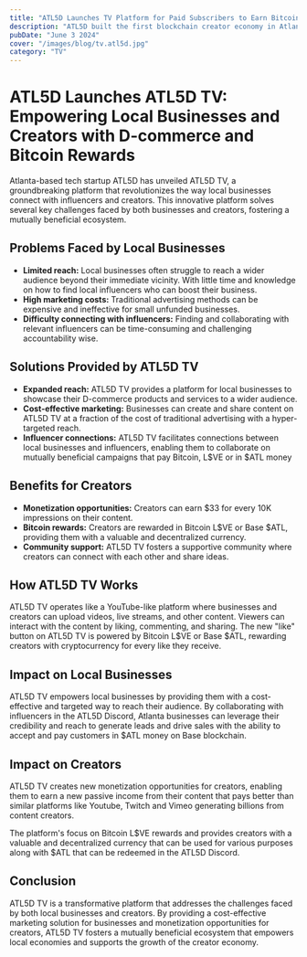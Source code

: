 ```yaml
---
title: "ATL5D Launches TV Platform for Paid Subscribers to Earn Bitcoin While Promoting to Atlanta"
description: "ATL5D built the first blockchain creator economy in Atlanta with TV network."
pubDate: "June 3 2024"
cover: "/images/blog/tv.atl5d.jpg"
category: "TV"
---
```


# ATL5D Launches ATL5D TV: Empowering Local Businesses and Creators with D-commerce and Bitcoin Rewards

Atlanta-based tech startup ATL5D has unveiled ATL5D TV, a groundbreaking platform that revolutionizes the way local businesses connect with influencers and creators. This innovative platform solves several key challenges faced by both businesses and creators, fostering a mutually beneficial ecosystem.

## Problems Faced by Local Businesses

- **Limited reach:** Local businesses often struggle to reach a wider audience beyond their immediate vicinity. With little time and knowledge on how to find local influencers who can boost their business. 
- **High marketing costs:** Traditional advertising methods can be expensive and ineffective for small unfunded businesses.
- **Difficulty connecting with influencers:** Finding and collaborating with relevant influencers can be time-consuming and challenging accountability wise.

## Solutions Provided by ATL5D TV

- **Expanded reach:** ATL5D TV provides a platform for local businesses to showcase their D-commerce products and services to a wider audience.
- **Cost-effective marketing:** Businesses can create and share content on ATL5D TV at a fraction of the cost of traditional advertising with a hyper-targeted reach.
- **Influencer connections:** ATL5D TV facilitates connections between local businesses and influencers, enabling them to collaborate on mutually beneficial campaigns that pay Bitcoin, L$VE or in $ATL money

## Benefits for Creators

- **Monetization opportunities:** Creators can earn $33 for every 10K impressions on their content.
- **Bitcoin rewards:** Creators are rewarded in Bitcoin L$VE or Base $ATL, providing them with a valuable and decentralized currency.
- **Community support:** ATL5D TV fosters a supportive community where creators can connect with each other and share ideas.

## How ATL5D TV Works

ATL5D TV operates like a YouTube-like platform where businesses and creators can upload videos, live streams, and other content. Viewers can interact with the content by liking, commenting, and sharing. The new "like" button on ATL5D TV is powered by Bitcoin L$VE or Base $ATL, rewarding creators with cryptocurrency for every like they receive.

## Impact on Local Businesses

ATL5D TV empowers local businesses by providing them with a cost-effective and targeted way to reach their audience. By collaborating with influencers in the ATL5D Discord, Atlanta businesses can leverage their credibility and reach to generate leads and drive sales with the ability to accept and pay customers in $ATL money on Base blockchain.

## Impact on Creators

ATL5D TV creates new monetization opportunities for creators, enabling them to earn a new passive income from their content that pays better than similar platforms like Youtube, Twitch and Vimeo generating billions from content creators.

 The platform's focus on Bitcoin L$VE rewards and provides creators with a valuable and decentralized currency that can be used for various purposes along with $ATL that can be redeemed in the ATL5D Discord.

## Conclusion

ATL5D TV is a transformative platform that addresses the challenges faced by both local businesses and creators. By providing a cost-effective marketing solution for businesses and monetization opportunities for creators, ATL5D TV fosters a mutually beneficial ecosystem that empowers local economies and supports the growth of the creator economy.
